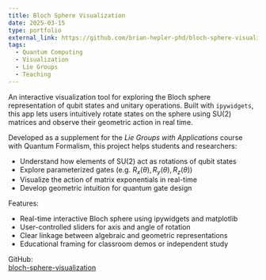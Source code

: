 ```yaml
---
title: Bloch Sphere Visualization
date: 2025-03-15
type: portfolio
external_link: https://github.com/brian-hepler-phd/bloch-sphere-visualization
tags:
  - Quantum Computing
  - Visualization
  - Lie Groups
  - Teaching
---
```


An interactive visualization tool for exploring the Bloch sphere representation of qubit states and unitary operations. Built with `ipywidgets`, this app lets users intuitively rotate states on the sphere using SU(2) matrices and observe their geometric action in real time.

<!--more-->

Developed as a supplement for the *Lie Groups with Applications* course with Quantum Formalism, this project helps students and researchers:

- Understand how elements of SU(2) act as rotations of qubit states
- Explore parameterized gates (e.g.  $R_x(\theta), R_y(\theta), R_z(\theta)$)
- Visualize the action of matrix exponentials in real-time
- Develop geometric intuition for quantum gate design

Features:

- Real-time interactive Bloch sphere using ipywidgets and matplotlib
- User-controlled sliders for axis and angle of rotation
- Clear linkage between algebraic and geometric representations
- Educational framing for classroom demos or independent study

 GitHub:  
 [bloch-sphere-visualization](https://github.com/brian-hepler-phd/bloch-sphere-visualization)